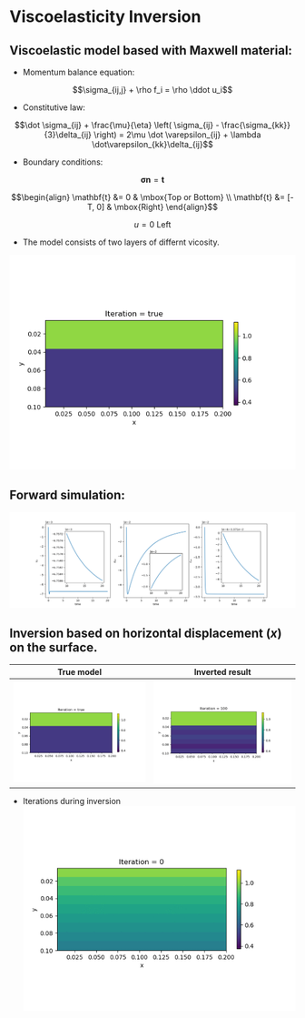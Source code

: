 #  Viscoelasticity Inversion


## Viscoelastic model based with Maxwell material:

- Momentum balance equation:

$$\sigma_{ij,j} + \rho f_i = \rho \ddot u_i$$

- Constitutive law:

$$\dot \sigma_{ij} + \frac{\mu}{\eta} \left( \sigma_{ij} - \frac{\sigma_{kk}}{3}\delta_{ij} \right) = 2\mu \dot \varepsilon_{ij} + \lambda \dot\varepsilon_{kk}\delta_{ij}$$

- Boundary conditions:

$$\bm{\sigma} \mathbf{n} = \mathbf{t}$$

$$\begin{align}
\mathbf{t} &= 0 & \mbox{Top or Bottom} \\ 
\mathbf{t} &= [-T, 0] & \mbox{Right}
\end{align}$$

$$u=0 \ \mbox{Left}$$


- The model consists of two layers of differnt vicosity. 

![](./assets/visco/viscoelasticity_true.png)


## Forward simulation:

![](./assets/visco/visco_time.png)


## Inversion based on horizontal displacement ($x$) on the surface.

| True model                                     | Inverted result                                   | 
| -----------------------------------------------| --------------------------------------------------| 
| ![](./assets/visco/viscoelasticity_true.png)   | ![](./assets/visco/viscoelasticity_result.png)    |


- Iterations during inversion
![](./assets/visco/inv_viscoelasticity.gif)